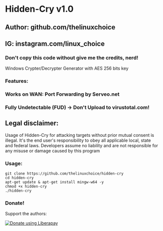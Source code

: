 # Hidden-Cry v1.0
## Author: github.com/thelinuxchoice
## IG: instagram.com/linux_choice
### Don't copy this code without give me the credits, nerd! 

Windows Crypter/Decrypter Generator with AES 256 bits key


### Features:
### Works on WAN: Port Forwarding by Serveo.net
### Fully Undetectable (FUD) -> Don't Upload to virustotal.com!

## Legal disclaimer:

Usage of Hidden-Cry for attacking targets without prior mutual consent is illegal. It's the end user's responsibility to obey all applicable local, state and federal laws. Developers assume no liability and are not responsible for any misuse or damage caused by this program 


### Usage:
```
git clone https://github.com/thelinuxchoice/hidden-cry
cd hidden-cry
apt-get update & apt-get install mingw-w64 -y
chmod +x hidden-cry
./hidden-cry
```

### Donate!
Support the authors:

<noscript><a href="https://liberapay.com/thelinuxchoice/donate"><img alt="Donate using Liberapay" src="https://liberapay.com/assets/widgets/donate.svg"></a></noscript>
